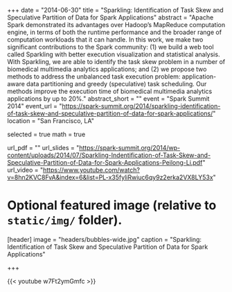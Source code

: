 +++
date = "2014-06-30"
title = "Sparkling: Identification of Task Skew and Speculative Partition of Data for Spark Applications"
abstract = "Apache Spark demonstrated its advantages over Hadoop’s MapReduce computation engine, in terms of both the runtime performance and the broader range of computation workloads that it can handle. In this work, we make two significant contributions to the Spark community: (1) we build a web tool called Sparkling with better execution visualization and statistical analysis. With Sparkling, we are able to identify the task skew problem in a number of biomedical multimedia analytics applications; and (2) we propose two methods to address the unbalanced task execution problem: application-aware data partitioning and greedy (speculative) task scheduling. Our methods improve the execution time of biomedical multimedia analytics applications by up to 20%."
abstract_short = ""
event = "Spark Summit 2014"
event_url = "https://spark-summit.org/2014/sparkling-identification-of-task-skew-and-speculative-partition-of-data-for-spark-applications/"
location = "San Francisco, LA"

selected = true
math = true

url_pdf = ""
url_slides = "https://spark-summit.org/2014/wp-content/uploads/2014/07/Sparkling-Indentification-of-Task-Skew-and-Speculative-Partition-of-Data-for-Spark-Applications-Peilong-Li.pdf"
url_video = "https://www.youtube.com/watch?v=8hn2KVC8FvA&index=6&list=PL-x35fyliRwiuc6qy9z2erka2VX8LY53x"

# Optional featured image (relative to `static/img/` folder).
[header]
image = "headers/bubbles-wide.jpg"
caption = "Sparkling: Identification of Task Skew and Speculative Partition of Data for Spark Applications"

+++

{{< youtube w7Ft2ymGmfc >}}
